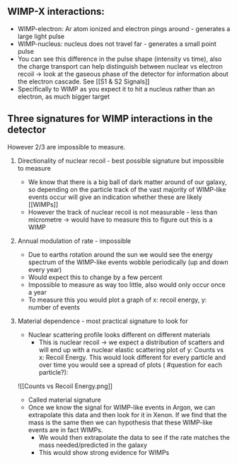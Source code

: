  ## WIMP-X interactions:
-   WIMP-electron: Ar atom ionized and electron pings around - generates a large light pulse
-   WIMP-nucleus: nucleus does not travel far - generates a small point pulse
-   You can see this difference in the pulse shape (intensity vs time), also the charge transport can help distinguish between nuclear vs electron recoil -> look at the gaseous phase of the detector for information about the electron cascade. See [[S1 & S2 Signals]]
-   Specifically to WIMP as you expect it to hit a nucleus rather than an electron, as much bigger target

## Three signatures for WIMP interactions in the detector
However 2/3 are impossible to measure.

1.  Directionality of nuclear recoil - best possible signature but impossible to measure
	- We know that there is a big ball of dark matter around of our galaxy, so depending on the particle track of the vast majority of WIMP-like events occur will give an indication whether these are likely [[WIMPs]]
	- However the track of nuclear recoil is not measurable - less than micrometre -> would have to measure this to figure out this is a WIMP

2.  Annual modulation of rate - impossible
	- Due to earths rotation around the sun we would see the energy spectrum of the WIMP-like events wobble periodically (up and down every year)
	- Would expect this to change by a few percent
	- Impossible to measure as way too little, also would only occur once a year
	- To measure this you would plot a graph of x: recoil energy, y: number of events
3.  Material dependence - most practical signature to look for
	- Nuclear scattering profile looks different on different materials
		- This is nuclear recoil → we expect a distribution of scatters and will end up with a nuclear elastic scattering plot of y: Counts vs x: Recoil Energy. This would look different for every particle and over time you would see a spread of plots ( #question for each particle?):
		
	![[Counts vs Recoil Energy.png]]
		
	- Called material signature
	- Once we know the signal for WIMP-like events in Argon, we can extrapolate this data and then look for it in Xenon. If we find that the mass is the same then we can hypothesis that these WIMP-like events are in fact WIMPs.
		- We would then extrapolate the data to see if the rate matches the mass needed/predicted in the galaxy
		- This would show strong evidence for WIMPs